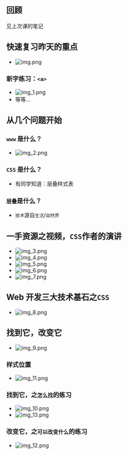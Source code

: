 ## 回顾
见上次课的笔记

## 快速复习昨天的重点
- ![img.png](img%2Fimg.png)
### 新字练习：`<a>`
- ![img_1.png](img%2Fimg_1.png)
- 等等...

## 从几个问题开始
### `www` 是什么？
- ![img_2.png](img%2Fimg_2.png)
### `CSS` 是什么？
- 有同学知道：层叠样式表
### `层叠`是什么？
- `技术`源自`生活`/`自然界`

## 一手资源之视频，`CSS`作者的演讲
- ![img_3.png](img%2Fimg_3.png)
- ![img_4.png](img%2Fimg_4.png)
- ![img_5.png](img%2Fimg_5.png)
- ![img_6.png](img%2Fimg_6.png)
- ![img_7.png](img%2Fimg_7.png)

## Web 开发三大技术基石之`CSS`
- ![img_8.png](img%2Fimg_8.png)

## 找到它，改变它
- ![img_9.png](img%2Fimg_9.png)
### 样式位置
- ![img_11.png](img%2Fimg_11.png)

### 找到它，之`怎么找`的练习
- ![img_10.png](img%2Fimg_10.png)
- ![img_13.png](img%2Fimg_13.png)

### 改变它，之`可以改变什么`的练习
- ![img_12.png](img%2Fimg_12.png)